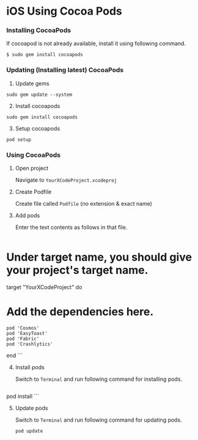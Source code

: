 # iOS Using Cocoa Pods

### Installing CocoaPods

If cocoapod is not already available, install it using following command.

```
$ sudo gem install cocoapods
```

### Updating (Installing latest) CocoaPods

1. Update gems

```
sudo gem update --system
```

2. Install cocoapods

```
sudo gem install cocoapods
```

3. Setup cocoapods

```
pod setup
```

### Using CocoaPods

1. Open project

	Navigate to `YourXCodeProject.xcodeproj`

2. Create Podfile

	Create file called `Podfile` (no extension & exact name)

3. Add pods

	Enter the text contents as follows in that file.

	```
# Under target name, you should give your project's target name.
target "YourXCodeProject" do
# Add the dependencies here.
    pod 'Cosmos'
    pod 'EasyToast'
    pod 'Fabric'
    pod 'Crashlytics'
end
	```

4. Install pods

	Switch to `Terminal` and run following command for installing pods.

	```
pod install
	```

5. Update pods

	Switch to `Terminal` and run following command for updating pods.

	```
	pod update
	```